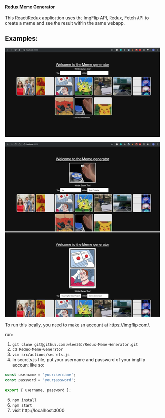 #### Redux Meme Generator

This React/Redux application uses the ImgFlip API, Redux, Fetch API to create a meme and see the result within the same webapp.

## Examples:

![image](./images/Main.png)

![image](./images/Examples.png)
![image](./images/Examples2.png)

To run this locally, you need to make an account at https://imgflip.com/.

run:

1. `git clone git@github.com:wlee367/Redux-Meme-Generator.git`
2. `cd Redux-Meme-Generator`
3. `vim src/actions/secrets.js`
4. In secrets.js file, put your username and password of your imgflip account like so:

```javascript
const username = 'yourusername';
const password = 'yourpassword';

export { username, password };
```

5. `npm install`
6. `npm start`
7. visit http://localhost:3000
